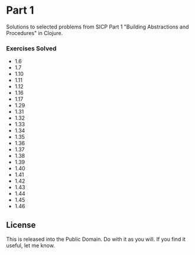 # Part 1

Solutions to selected problems from SICP Part 1 "Building Abstractions and Procedures" in Clojure.

### Exercises Solved

* 1.6
* 1.7
* 1.10
* 1.11
* 1.12
* 1.16
* 1.17
* 1.29
* 1.31
* 1.32
* 1.33
* 1.34
* 1.35
* 1.36
* 1.37
* 1.38
* 1.39
* 1.40
* 1.41
* 1.42
* 1.43
* 1.44
* 1.45
* 1.46


## License

This is released into the Public Domain. Do with it as you will. If you find it useful, let me know.
